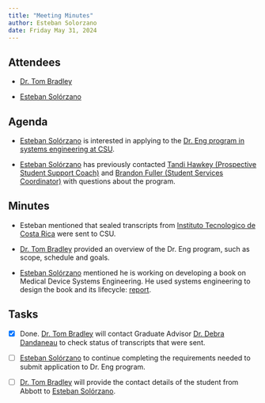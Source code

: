 ```yaml
---
title: "Meeting Minutes"
author: Esteban Solorzano
date: Friday May 31, 2024
---
```


## Attendees

- [Dr. Tom Bradley](mailto:thomas.bradley@colostate.edu)

- [Esteban Solórzano](mailto:esteban.solorzano@gmail.com)

## Agenda

- [Esteban Solórzano](mailto:esteban.solorzano@gmail.com) is interested in applying to the [Dr. Eng program in systems engineering at CSU](https://www.online.colostate.edu/degrees/systems-engineering-doctorate/).

- [Esteban Solórzano](mailto:esteban.solorzano@gmail.com) has previously contacted [Tandi Hawkey (Prospective Student Support Coach)](mailto:tandi.hawkey@colostate.edu) and [Brandon Fuller (Student Services Coordinator)](mailto:Brandon.Fuller3@colostate.edu) with questions about the program.

## Minutes

- Esteban mentioned that sealed transcripts from [Instituto Tecnologico de Costa Rica](https://www.tec.ac.cr/) were sent to CSU.

- [Dr. Tom Bradley](mailto:thomas.bradley@colostate.edu) provided an overview of the Dr. Eng program, such as scope, schedule and goals.

- [Esteban Solórzano](mailto:esteban.solorzano@gmail.com) mentioned he is working on developing a book on Medical Device Systems Engineering. He used systems engineering to design the book and its lifecycle: [report](https://soloesteban.github.io/masters_stevens/).

## Tasks

- [X] Done. [Dr. Tom Bradley](mailto:thomas.bradley@colostate.edu) will contact Graduate Advisor [Dr. Debra Dandaneau](mailto:Debra.Dandaneau@colostate.edu) to check status of transcripts that were sent.

- [ ] [Esteban Solórzano](mailto:esteban.solorzano@gmail.com) to continue completing the requirements needed to submit application to Dr. Eng program.

- [ ] [Dr. Tom Bradley](mailto:thomas.bradley@colostate.edu) will provide the contact details of the student from Abbott to [Esteban Solórzano](mailto:esteban.solorzano@gmail.com).


<!--

Some additional notes:

- INCOSE CAB representative for Boston Scientific.

- IEC TC62 for 60601-1 4th edition.

- [Github repository](https://github.com/soloesteban/masters_stevens)

-->